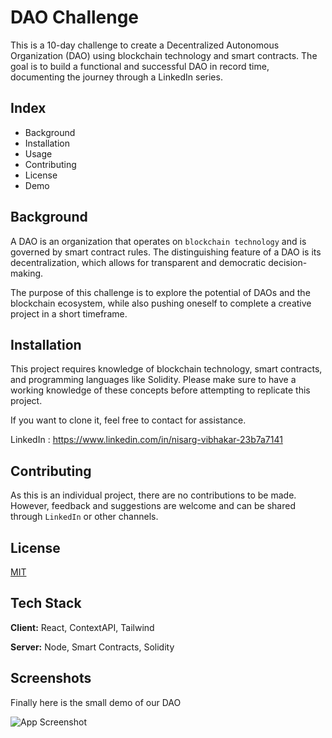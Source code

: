 
# DAO Challenge

This is a 10-day challenge to create a Decentralized Autonomous Organization (DAO) using blockchain technology and smart contracts. The goal is to build a functional and successful DAO in record time, documenting the journey through a LinkedIn series.


##  Index

 
- Background
- Installation
- Usage
 - Contributing
- License
- Demo

## Background

A DAO is an organization that operates on `blockchain technology` and is governed by smart contract rules. The distinguishing feature of a DAO is its decentralization, which allows for transparent and democratic decision-making.

The purpose of this challenge is to explore the potential of DAOs and the blockchain ecosystem, while also pushing oneself to complete a creative project in a short timeframe.


## Installation

This project requires knowledge of blockchain technology, smart contracts, and programming languages like Solidity. Please make sure to have a working knowledge of these concepts before attempting to replicate this project.

If you want to clone it, feel free to contact for assistance.

LinkedIn : https://www.linkedin.com/in/nisarg-vibhakar-23b7a7141


## Contributing

As this is an individual project, there are no contributions to be made. However, feedback and suggestions are welcome and can be shared through `LinkedIn` or other channels.


## License

[MIT](https://choosealicense.com/licenses/mit/)


## Tech Stack

**Client:** React, ContextAPI, Tailwind

**Server:** Node, Smart Contracts, Solidity


## Screenshots

Finally here is the small demo of our DAO

![App Screenshot](https://media.giphy.com/media/v1.Y2lkPTc5MGI3NjExOTIxNzEwYjM4ZWQ3YjFkOTg2NjRlMWMxNzgyZjM3MzlmYWM0NGE0YiZlcD12MV9pbnRlcm5hbF9naWZzX2dpZklkJmN0PWc/Z77APuXqodVH2B40LI/giphy.gif)
